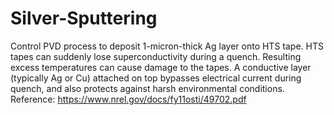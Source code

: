 # Silver-Sputtering
Control PVD process to deposit 1-micron-thick Ag layer onto HTS tape.
HTS tapes can suddenly lose superconductivity during a quench. Resulting excess temperatures can cause damage to the tapes.
A conductive layer (typically Ag or Cu) attached on top bypasses electrical current during quench, and also protects against harsh environmental conditions.
Reference: https://www.nrel.gov/docs/fy11osti/49702.pdf
